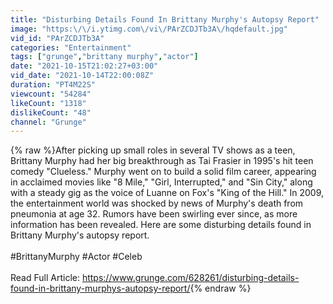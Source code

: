```yaml
---
title: "Disturbing Details Found In Brittany Murphy's Autopsy Report"
image: "https:\/\/i.ytimg.com\/vi\/PArZCDJTb3A\/hqdefault.jpg"
vid_id: "PArZCDJTb3A"
categories: "Entertainment"
tags: ["grunge","brittany murphy","actor"]
date: "2021-10-15T21:02:27+03:00"
vid_date: "2021-10-14T22:00:08Z"
duration: "PT4M22S"
viewcount: "54284"
likeCount: "1318"
dislikeCount: "48"
channel: "Grunge"
---
```

{% raw %}After picking up small roles in several TV shows as a teen, Brittany Murphy had her big breakthrough as Tai Frasier in 1995's hit teen comedy &quot;Clueless.&quot; Murphy went on to build a solid film career, appearing in acclaimed movies like &quot;8 Mile,&quot; &quot;Girl, Interrupted,&quot; and &quot;Sin City,&quot; along with a steady gig as the voice of Luanne on Fox's &quot;King of the Hill.&quot; In 2009, the entertainment world was shocked by news of Murphy's death from pneumonia at age 32. Rumors have been swirling ever since, as more information has been revealed. Here are some disturbing details found in Brittany Murphy's autopsy report.<br /><br />#BrittanyMurphy #Actor #Celeb<br /><br />Read Full Article: <a rel="nofollow" target="blank" href="https://www.grunge.com/628261/disturbing-details-found-in-brittany-murphys-autopsy-report/">https://www.grunge.com/628261/disturbing-details-found-in-brittany-murphys-autopsy-report/</a>{% endraw %}
